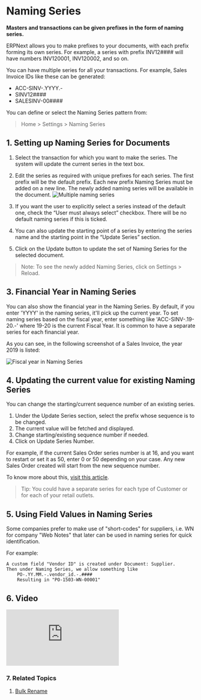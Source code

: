 <!-- add-breadcrumbs -->
# Naming Series

**Masters and transactions can be given prefixes in the form of naming series.**

ERPNext allows you to make prefixes to your documents, with each prefix
forming its own series. For example, a series with prefix INV12#### will have
numbers INV120001, INV120002, and so on.

You can have multiple series for all your transactions. For example, Sales Invoice IDs like these can be generated:

* ACC-SINV-.YYYY.-
* SINV12####
* SALESINV-00####

You can define or select the Naming Series pattern from:

> Home > Settings > Naming Series

## 1. Setting up Naming Series for Documents

1. Select the transaction for which you want to make the series. The system will update the current series in the text box.
2. Edit the series as required with unique prefixes for each series.
  The first prefix will be the default prefix. Each new prefix Naming Series must be added on a new line. The newly added naming series will be available in the document.
  ![Multiple naming series](/docs/assets/img/setup/settings/multiple-naming-series.gif)
  
3. If you want the user to explicitly select a series instead of the default one, check the “User must always select” checkbox.
  There will be no default naming series if this is ticked.

1. You can also update the starting point of a series by entering the series name and the starting point in the “Update Series” section.

1. Click on the Update button to update the set of Naming Series for the selected document.

> Note: To see the newly added Naming Series, click on Settings > Reload.

## 3. Financial Year in Naming Series
You can also show the financial year in the Naming Series. By default, if you enter 'YYYY' in the naming series, it'll pick up the current year. To set naming series based on the fiscal year, enter something like 'ACC-SINV-.19-20.-' where 19-20 is the current Fiscal Year. It is common to have a separate series for each financial year. 

As you can see, in the following screenshot of a Sales Invoice, the year 2019 is listed:

![Fiscal year in Naming Series](/docs/assets/img/setup/settings/year-naming-series.png)


## 4. Updating the current value for existing Naming Series

You can change the starting/current sequence number of an existing series.

1. Under the Update Series section, select the prefix whose sequence is to be changed.
1. The current value will be fetched and displayed.
1. Change starting/existing sequence number if needed.
1. Click on Update Series Number.

For example, if the current Sales Order series number is at 16, and you want to restart or set it as 50, enter 0 or 50 depending on your case. Any new Sales Order created will start from the new sequence number.

To know more about this, [visit this article](/docs/user/manual/en/setting-up/articles/naming-series-current-value).

> Tip: You could have a separate series for each type of Customer or for
each of your retail outlets.

## 5. Using Field Values in Naming Series

Some companies prefer to make use of "short-codes" for suppliers, i.e. WN for company "Web Notes" that later can be used in naming series for quick identification.
 
For example:

    A custom field "Vendor ID" is created under Document: Supplier.
    Then under Naming Series, we allow something like
        PO-.YY.MM.-.vendor_id.-.####
        Resulting in "PO-1503-WN-00001"

## 6. Video
<div>
  <div class='embed-container'>
    <iframe src='https://www.youtube.com/embed//IGyISSfI1qU' frameborder='0' allowfullscreen>
    </iframe>
  </div>
</div>

### 7. Related Topics
1. [Bulk Rename](/docs/user/manual/en/setting-up/data/bulk-rename)
